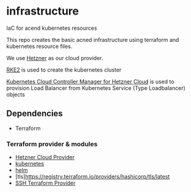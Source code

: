 # infrastructure
IaC for acend kubernetes resources

This repo creates the basic acned infrastructure using terraform and kubernetes resource files.

We use [Hetzner](https://www.hetzner.com/cloud) as our cloud provider.

[RKE2](https://docs.rke2.io/) is used to create the kubernetes cluster

[Kubernetes Cloud Controller Manager for Hetzner Cloud](https://github.com/hetznercloud/hcloud-cloud-controller-manager) is used to provision Load Balancer from Kubernetes Service (Type Loadbalancer) objects

## Dependencies

* Terraform

### Terraform provider & modules

* [Hetzner Cloud Provider](https://registry.terraform.io/providers/hetznercloud/hcloud/latest/docs)
* [kubernetes](https://registry.terraform.io/providers/hashicorp/kubernetes/latest)
* [helm](https://registry.terraform.io/providers/hashicorp/helm/latest)
* [tls]https://registry.terraform.io/providers/hashicorp/tls/latest
* [SSH Terraform Provider](https://registry.terraform.io/providers/loafoe/ssh/latest)
